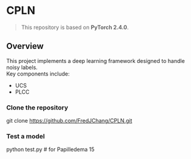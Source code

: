 # CPLN

> This repository is based on **PyTorch 2.4.0**.

## Overview

This project implements a deep learning framework designed to handle noisy labels.  
Key components include:
- UCS
- PLCC
  
### Clone the repository
 git clone https://github.com/FredJChang/CPLN.git

### Test a model 
 python test.py # for Papilledema 15
